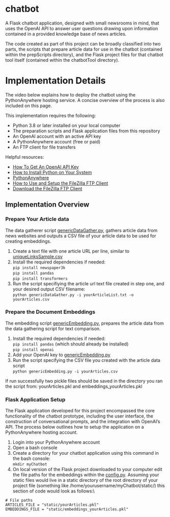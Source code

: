 # chatbot
A Flask chatbot application, designed with small newsrooms in mind, that uses the OpenAI API to answer user questions drawing upon information contained in a provided knowledge base of news articles.

The code created as part of this project can be broadly classified into two parts, the scripts that prepare article data for use in the chatbot (contained within the prepScripts directory), and the Flask project files for that chatbot tool itself (contained within the chatbotTool directory). 

# Implementation Details

The video below explains how to deploy the chatbot using the PythonAnywhere hosting service. A concise overview of the process is also included on this page.

This implementation requires the following:
* Python 3.8 or later installed on your local computer
* The preparation scripts and Flask application files from this repository
* An OpenAI account with an active API key
* A PythonAnywhere account (free or paid)
* An FTP client for file transfers

Helpful resources:
* [How To Get An OpenAI API Key](https://youtu.be/SzPE_AE0eEo?si=jf9D8ok9w3QPSQ-c)
* [How to Install Python on Your System](https://realpython.com/installing-python/)
* [PythonAnywhere](https://www.pythonanywhere.com/)
* [How to Use and Setup the FileZilla FTP Client](https://youtu.be/0DpnTp9QeHU?si=0QupsvV_sdMp5yud)
* [Download the FileZilla FTP Client](https://filezilla-project.org/download.php?type=client)

## Implementation Overview

### Prepare Your Article data

The data gatherer script [genericDataGather.py](https://github.com/stuartduncan416/chatbot/blob/main/prepScripts/genericDataGather.py), gathers article data from news websites and outputs a CSV file of your article data to be used for creating embeddings. 

1. Create a text file with one article URL per line, similar to [uniqueLinksSample.csv](https://github.com/stuartduncan416/chatbot/blob/main/prepScripts/uniqueLinksSample.csv)
2. Install the required dependencies if needed:\
`pip install newspaper3k`\
`pip install pandas`\
`pip install transformers`
3. Run the script specifiying the article url text file created in step one, and your desired output CSV filename:\
`python genericDataGather.py -i yourArticleList.txt -o yourArticles.csv`

### Prepare the Document Embeddings

The embedding script [genericEmbedding.py](https://github.com/stuartduncan416/chatbot/blob/main/prepScripts/genericEmbedding.py), prepares the article data from the data gathering script for text comparison. 

1. Install the required dependencies if needed:\
`pip install pandas` (which should already be installed)\
`pip install openai`
2. Add your OpenAI key to [genericEmbedding.py](https://github.com/stuartduncan416/chatbot/blob/main/prepScripts/genericEmbedding.py) 
3. Run the script specifying the CSV file you created with the article data script\
`python genericEmbedding.py -i yourArticles.csv`

If run successfully two pickle files should be saved in the directory you ran the script from: yourArticles.pkl and embeddings_yourArticles.pkl

### Flask Application Setup

The Flask application developed for this project encompassed the core functionality of the chatbot prototype, including the user interface, the construction of conversational prompts, and the integration with OpenAI’s API. The process below outlines how to setup the application on a PythonAnywhere hosting account. 

1. Login into your PythonAnywhere account
2. Open a bash console
3. Create a directory for your chatbot application using this command in the bash console:\
`mkdir myChatbot`
4. On local version of the Flask project downloaded to your computer edit the file paths for the embeddings within the [config.py](https://github.com/stuartduncan416/chatbot/blob/main/chatbotTool/config.py). Assuming your static files would live in a static directory of the root directory of your project file (something like /home/yourusername/myChatbot/static/) this section of code would look as follows:\
```
# File paths
ARTICLES_FILE = "static/yourArticles.pkl"
EMBEDDINGS_FILE = "static/embeddings_yourArticles.pkl"
```






